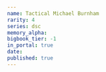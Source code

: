 ```yaml
---
name: Tactical Michael Burnham
rarity: 4
series: dsc
memory_alpha:
bigbook_tier: -1
in_portal: true
date:
published: true
---
```



